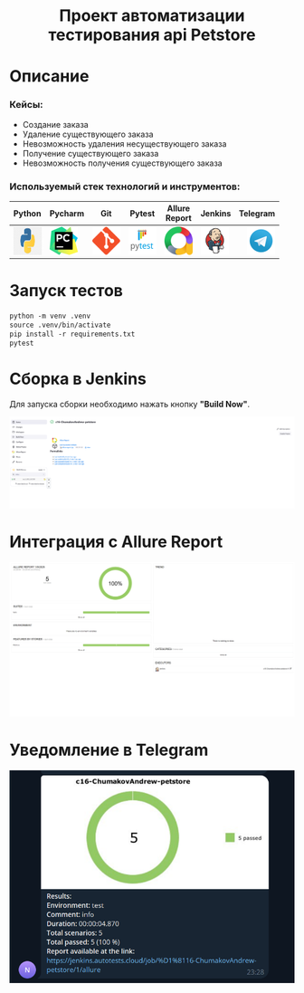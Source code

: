 <h1 align="center">Проект автоматизации тестирования api Petstore</h1>

# Описание

### Кейсы:
- Создание заказа
- Удаление существующего заказа
- Невозможность удаления несуществующего заказа
- Получение существующего заказа
- Невозможность получения существующего заказа


### Используемый стек технологий и инструментов:

| Python                                                | Pycharm                                                | Git                                                | Pytest                                                | Allure <br/> Report                                   | Jenkins                                                |                                                Telegram |
|:------------------------------------------------------|--------------------------------------------------------|----------------------------------------------------|-------------------------------------------------------|-------------------------------------------------------|--------------------------------------------------------|--------------------------------------------------------:|
| <img height="50" src="source/Python.png" width="50"/> | <img height="50" src="source/Pycharm.png" width="50"/> | <img height="50" src="source/git.svg" width="50"/> | <img height="50" src="source/Pytest.png" width="50"/> | <img height="50" src="source/allure.svg" width="50"/> | <img height="50" src="source/Jenkins.svg" width="50"/> | <img height="50" src="source\Telegram.svg" width="50"/> |



# Запуск тестов
```   
python -m venv .venv
source .venv/bin/activate
pip install -r requirements.txt
pytest 
```
# Сборка в Jenkins
Для запуска сборки необходимо нажать кнопку **"Build Now"**.

<p align="center">
<img title="Jenkins Build" src="source/build.png"> 
</p>

# Интеграция с Allure Report
<p align="center">   
<img title="Allure Report" src="source/allure_report.png">    
</p>

# Уведомление в Telegram
<p align="center">   
<img title="Telegram" src="source/telegram.png">    
</p>

